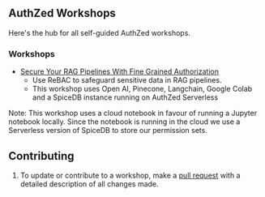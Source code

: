 ## AuthZed Workshops

Here's the hub for all self-guided AuthZed workshops.  

### Workshops

- [Secure Your RAG Pipelines With Fine Grained Authorization](https://github.com/authzed/workshops/tree/google-colab/secure-rag-pipelines)
    - Use ReBAC to safeguard sensitive data in RAG pipelines.
    - This workshop uses Open AI, Pinecone, Langchain, Google Colab and a SpiceDB instance running on AuthZed Serverless

Note: This workshop uses a cloud notebook in favour of running a Jupyter notebook locally. 
Since the notebook is running in the cloud we use a Serverless version of SpiceDB to store our permission sets. 

## Contributing

1. To update or contribute to a workshop, make a [pull request](https://docs.github.com/en/github/collaborating-with-pull-requests/proposing-changes-to-your-work-with-pull-requests/about-pull-requests) with a detailed description of all changes made.